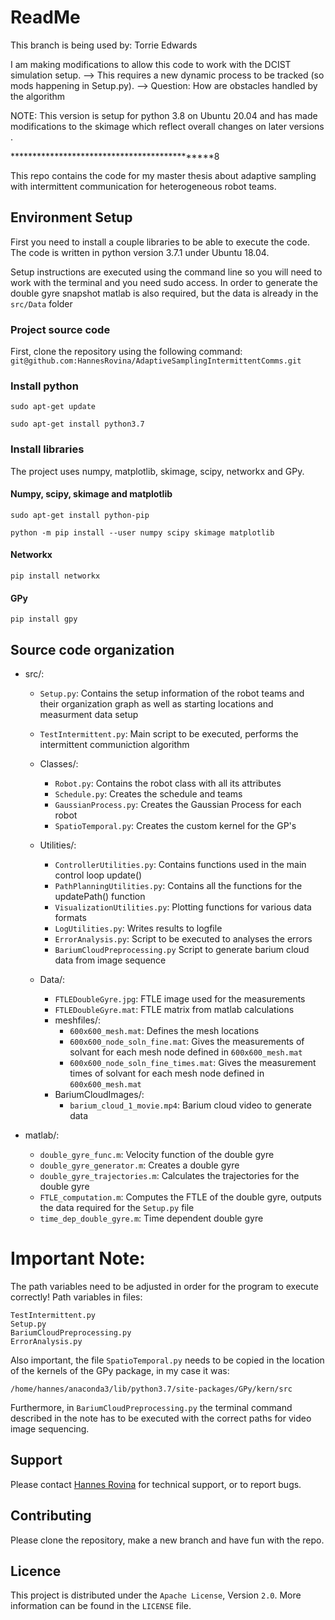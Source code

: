# ReadMe
This branch is being used by: Torrie Edwards

I am making modifications to allow this code to work with the DCIST simulation setup.
--> This requires a new dynamic process to be tracked (so mods happening in Setup.py).
--> Question: How are obstacles handled by the algorithm

NOTE: This version is setup for python 3.8 on Ubuntu 20.04 and has made modifications to the skimage which reflect overall changes on later versions .


*********************************************8

This repo contains the code for my master thesis about adaptive sampling with intermittent communication for heterogeneous robot teams.

## Environment Setup

First you need to install a couple libraries to be able to execute the code. The code is written in python version 3.7.1 under Ubuntu 18.04.

Setup instructions are executed using the command line so you will need to work with the terminal and you need sudo access. In order to generate the double gyre snapshot matlab is also required, but the data is already in the `src/Data` folder

### Project source code

First, clone the repository using the following command:  
`git@github.com:HannesRovina/AdaptiveSamplingIntermittentComms.git`

### Install python

`sudo apt-get update`

`sudo apt-get install python3.7`

### Install libraries

The project uses numpy, matplotlib, skimage, scipy, networkx and GPy.

#### Numpy, scipy, skimage and matplotlib

`sudo apt-get install python-pip`

`python -m pip install --user numpy scipy skimage matplotlib`

#### Networkx

`pip install networkx`


#### GPy

`pip install gpy`


## Source code organization

 * src/: 
   * `Setup.py`: Contains the setup information of the robot teams and their organization graph as well as starting locations and measurment data setup
   * `TestIntermittent.py`: Main script to be executed, performs the intermittent communiction algorithm
   
   * Classes/:
     * `Robot.py`: Contains the robot class with all its attributes
     * `Schedule.py`: Creates the schedule and teams
     * `GaussianProcess.py`: Creates the Gaussian Process for each robot
     * `SpatioTemporal.py`: Creates the custom kernel for the GP's

   * Utilities/:
     * `ControllerUtilities.py`: Contains functions used in the main control loop update()
     * `PathPlanningUtilities.py`: Contains all the functions for the updatePath() function
     * `VisualizationUtilities.py`: Plotting functions for various data formats
     * `LogUtilities.py`: Writes results to logfile
     * `ErrorAnalysis.py`: Script to be executed to analyses the errors 
     * `BariumCloudPreprocessing.py` Script to generate barium cloud data from image sequence

   * Data/:
     * `FTLEDoubleGyre.jpg`: FTLE image used for the measurements
     * `FTLEDoubleGyre.mat`: FTLE matrix from matlab calculations
     * meshfiles/:
       * `600x600_mesh.mat`: Defines the mesh locations
       * `600x600_node_soln_fine.mat`: Gives the measurements of solvant for each mesh node defined in `600x600_mesh.mat`
       * `600x600_node_soln_fine_times.mat`: Gives the measurement times of solvant for each mesh node defined in `600x600_mesh.mat`
     * BariumCloudImages/:
       * `barium_cloud_1_movie.mp4`: Barium cloud video to generate data
 
 * matlab/:
   * `double_gyre_func.m`: Velocity function of the double gyre
   * `double_gyre_generator.m`: Creates a double gyre
   * `double_gyre_trajectories.m`: Calculates the trajectories for the double gyre
   * `FTLE_computation.m`: Computes the FTLE of the double gyre, outputs the data required for the `Setup.py` file
   * `time_dep_double_gyre.m`: Time dependent double gyre
   
# Important Note:

The path variables need to be adjusted in order for the program to execute correctly!
Path variables in files:

`TestIntermittent.py`  
`Setup.py`  
`BariumCloudPreprocessing.py`  
`ErrorAnalysis.py`  

Also important, the file `SpatioTemporal.py` needs to be copied in the location of the kernels of the GPy package, in my case it was:  

`/home/hannes/anaconda3/lib/python3.7/site-packages/GPy/kern/src`  

Furthermore, in `BariumCloudPreprocessing.py` the terminal command described in the note has to be executed with the correct paths for video image sequencing.  

## Support

Please contact [Hannes Rovina](mailto:hannes1_rovina@hotmail.com) for technical support, or to report bugs.

## Contributing

Please clone the repository, make a new branch and have fun with the repo.

## Licence

This project is distributed under the `Apache License`, Version `2.0`. More information can be found in the `LICENSE` file.